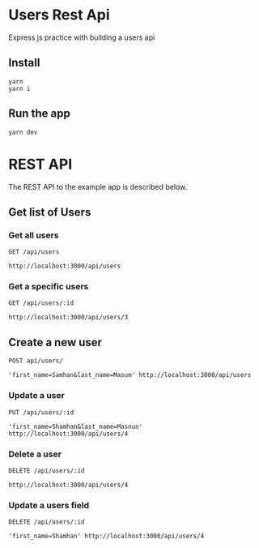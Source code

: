 # Users Rest Api

Express js practice with building a users api


## Install

    yarn
    yarn i

## Run the app

    yarn dev



# REST API

The REST API to the example app is described below.

## Get list of Users

### Get all users

`GET /api/users`

    http://localhost:3000/api/users

### Get a specific users

`GET /api/users/:id`

    http://localhost:3000/api/users/3

## Create a new user

`POST api/users/`

    'first_name=Samhan&last_name=Masum' http://localhost:3000/api/users

### Update a user

`PUT /api/users/:id`

    'first_name=Shamhan&last_name=Masnun' http://localhost:3000/api/users/4


### Delete a user
`DELETE /api/users/:id`

    http://localhost:3000/api/users/4


### Update  a users field
`DELETE /api/users/:id`

    'first_name=Shamhan' http://localhost:3000/api/users/4
